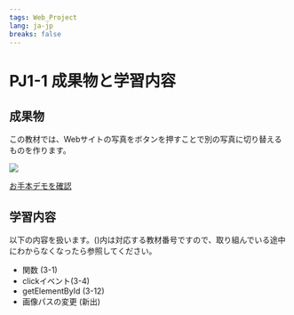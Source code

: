 ```yaml
---
tags: Web_Project
lang: ja-jp
breaks: false
---
```


# PJ1-1 成果物と学習内容

## 成果物

この教材では、Webサイトの写真をボタンを押すことで別の写真に切り替えるものを作ります。

![](https://i.imgur.com/qEyhQxo.gif)

[お手本デモを確認 <i class="fa fa-external-link" aria-hidden="true"></i>](https://uec-programming.github.io/basic_training/web-projects/photo-page/index.html)

## 学習内容

以下の内容を扱います。()内は対応する教材番号ですので、取り組んでいる途中にわからなくなったら参照してください。

- 関数 (3-1)
- clickイベント(3-4)
- getElementById (3-12)
- 画像パスの変更 (新出)